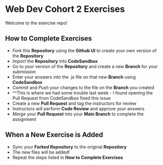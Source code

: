 Web Dev Cohort 2 Exercises
==========================

Welcome to the exercise repo!

How to Complete Exercises
-------------------------

* *Fork* this **Repository** using the **Github UI** to create your own version of the **Repository**
* *Import* the **Repository** into **CodeSandbox**
* Go to your version of the **Repository** and create a new **Branch** for your submission
* Enter your answers into the .js file on that new **Branch** using **CodeSandbox**
* *Commit* and *Push* your changes to the file on the **Branch** you created
* ^^This is where we had some trouble last week - I found opening the Pull Request from CodeSandbox fixed this issue
* Create a new **Pull Request** and tag the instructors for review
* Instructors will perform **Code Review** and approve your answers
* *Merge* your **Pull Request** into your **Main Branch** to complete the assignment

When a New Exercise is Added
----------------------------

* *Sync* your **Forked Repository** to the original **Repository**
* The new files will be added!
* Repeat the steps listed in **How to Complete Exercises**

